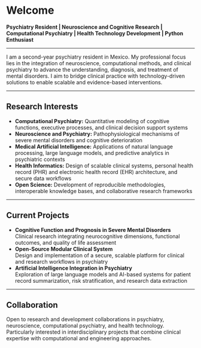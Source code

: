 # Welcome

**Psychiatry Resident | Neuroscience and Cognitive Research | Computational Psychiatry | Health Technology Development | Python Enthusiast**

---

I am a second-year psychiatry resident in Mexico. My professional focus lies in the integration of neuroscience, computational methods, and clinical psychiatry to advance the understanding, diagnosis, and treatment of mental disorders. I aim to bridge clinical practice with technology-driven solutions to enable scalable and evidence-based interventions.

---

## Research Interests

- **Computational Psychiatry:** Quantitative modeling of cognitive functions, executive processes, and clinical decision support systems  
- **Neuroscience and Psychiatry:** Pathophysiological mechanisms of severe mental disorders and cognitive deterioration  
- **Medical Artificial Intelligence:** Applications of natural language processing, large language models, and predictive analytics in psychiatric contexts  
- **Health Informatics:** Design of scalable clinical systems, personal health record (PHR) and electronic health record (EHR) architecture, and secure data workflows  
- **Open Science:** Development of reproducible methodologies, interoperable knowledge bases, and collaborative research frameworks  

---

## Current Projects

- **Cognitive Function and Prognosis in Severe Mental Disorders**  
  Clinical research integrating neurocognitive dimensions, functional outcomes, and quality of life assessment  
- **Open-Source Modular Clinical System**  
  Design and implementation of a secure, scalable platform for clinical and research workflows in psychiatry  
- **Artificial Intelligence Integration in Psychiatry**  
  Exploration of large language models and AI-based systems for patient record summarization, risk stratification, and research data extraction  

---

## Collaboration

Open to research and development collaborations in psychiatry, neuroscience, computational psychiatry, and health technology.  
Particularly interested in interdisciplinary projects that combine clinical expertise with computational and engineering approaches.
